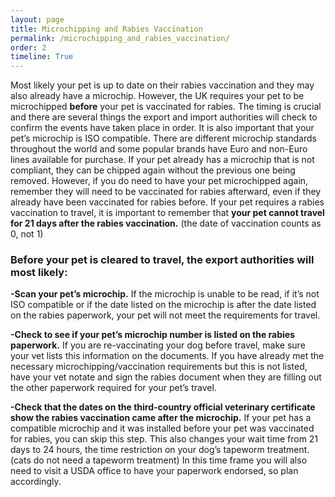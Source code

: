 ```yaml
---
layout: page
title: Microchipping and Rabies Vaccination
permalink: /microchipping_and_rabies_vaccination/
order: 2
timeline: True
---
```

Most likely your pet is up to date on their rabies vaccination and they may also already have a microchip.  However, the UK requires your pet to be microchipped <b>before</b> your pet is vaccinated for rabies.  The timing is crucial and there are several things the export and import authorities will check to confirm the events have taken place in order.  It is also important that your pet’s microchip is ISO compatible.  There are different microchip standards throughout the world and some popular brands have Euro and non-Euro lines available for purchase.  If your pet already has a microchip that is not compliant, they can be chipped again without the previous one being removed.  However, if you do need to have your pet microchipped again, remember they will need to be vaccinated for rabies afterward, even if they already have been vaccinated for rabies before.  If your pet requires a rabies vaccination to travel, it is important to remember that <b>your pet cannot travel for 21 days after the rabies vaccination.</b>  (the date of vaccination counts as 0, not 1)

<h3>Before your pet is cleared to travel, the export authorities will most likely:</h3>
<b>-Scan your pet’s microchip.</b>
If the microchip is unable to be read, if it’s not ISO compatible or if the date listed on the microchip is after the date listed on the rabies paperwork, your pet will not meet the requirements for travel.

<b>-Check to see if your pet’s microchip number is listed on the rabies paperwork.</b>
If you are re-vaccinating your dog before travel, make sure your vet lists this information on the documents.  If you have already met the necessary microchipping/vaccination requirements but this is not listed, have your vet notate and sign the rabies document when they are filling out the other paperwork required for your pet’s travel.

<b>-Check that the dates on the third-country official veterinary certificate show the rabies vaccination came after the microchip.</b>
If your pet has a compatible microchip and it was installed before your pet was vaccinated for rabies, you can skip this step.  This also changes your wait time from 21 days to 24 hours, the time restriction on your dog’s tapeworm treatment.  (cats do not need a tapeworm treatment)  In this time frame you will also need to visit a USDA office to have your paperwork endorsed, so plan accordingly.